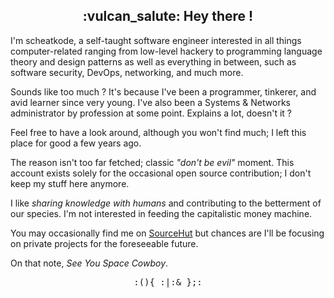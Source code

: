 <h2 align="center">:vulcan_salute: Hey there !</h2>

I'm scheatkode, a self-taught software engineer interested in all things
computer-related ranging from low-level hackery to programming language theory
and design patterns as well as everything in between, such as software
security, DevOps, networking, and much more.

Sounds like too much ? It's because I've been a programmer, tinkerer, and avid
learner since very young. I've also been a Systems & Networks administrator by
profession at some point. Explains a lot, doesn't it ?

Feel free to have a look around, although you won't find much; I left this
place for good a few years ago.

The reason isn't too far fetched; classic *"don't be evil"* moment. This
account exists solely for the occasional open source contribution; I don't
keep my stuff here anymore.

I like *sharing knowledge with humans* and contributing to the betterment of
our species. I'm not interested in feeding the capitalistic money machine.

You may occasionally find me on [SourceHut](https://sourcehut.org/) but
chances are I'll be focusing on private projects for the foreseeable future.

On that note, *See You Space Cowboy*.

<p align="center"><tt>:(){ :|:& };:</tt></p>
